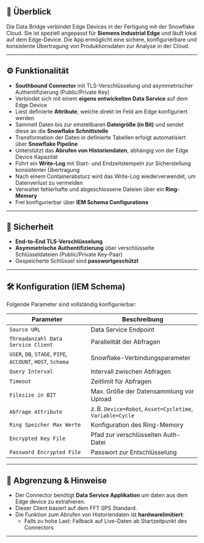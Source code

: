 

## 🔧 Überblick

Die Data Bridge verbindet Edge Devices in der Fertigung mit der Snowflake Cloud. Sie ist speziell angepasst für **Siemens Industrial Edge** und läuft lokal auf dem Edge-Device. Die App ermöglicht eine sichere, konfigurierbare und konsistente Übertragung von Produktionsdaten zur Analyse in der Cloud.

---

## ⚙️ Funktionalität

- **Southbound Connector** mit TLS-Verschlüsselung und asymmetrischer Authentifizierung (Public/Private Key)
- Verbindet sich mit einem **eigens entwickelten Data Service** auf dem Edge Device
- Liest definierte **Attribute**, welche direkt im Feld am Edge konfiguriert werden
- Sammelt Daten bis zur einstellbaren **Dateigröße (in Bit)** und sendet diese an die **Snowflake Schnittstelle**
- Transformation der Daten in definierte Tabellen erfolgt automatisiert über **Snowflake Pipeline**
- Unterstützt das **Abrufen von Historiendaten**, abhängig von der Edge Device Kapazität
- Führt ein **Write-Log** mit Start- und Endzeitstempeln zur Sicherstellung konsistenter Übertragung
- Nach einem Containerabsturz wird das Write-Log wiederverwendet, um Datenverlust zu vermeiden
- Verwaltet fehlerhafte und abgeschlossene Dateien über ein **Ring-Memory**
- Frei konfigurierbar über **IEM Schema Configurations**

---

## 🔐 Sicherheit

- **End-to-End TLS-Verschlüsselung**
- **Asymmetrische Authentifizierung** über verschlüsselte Schlüsseldateien (Public/Private Key-Paar)
- Gespeicherte Schlüssel sind **passwortgeschützt**

---

## 🛠️ Konfiguration (IEM Schema)

Folgende Parameter sind vollständig konfigurierbar:

| Parameter                     | Beschreibung |
|------------------------------|--------------|
| `Source URL`                 | Data Service Endpoint |
| `Threadanzahl Data Service Client`    | Parallelität der Abfragen |
| `USER`, `DB`, `STAGE`, `PIPE`, `ACCOUNT`, `HOST`, `Schema` | Snowflake-Verbindungsparameter |
| `Query Interval`             | Intervall zwischen Abfragen |
| `Timeout`                    | Zeitlimit für Abfragen |
| `Filesize in BIT`            | Max. Größe der Datensammlung vor Upload |
| `Abfrage Attribute`          | z. B. `Device=Robot`, `Asset=Cycletime`, `Variable=Cycle` |
| `Ring Speicher Max Werte`    | Konfiguration des Ring-Memory |
| `Encrypted Key File`         | Pfad zur verschlüsselten Auth-Datei |
| `Password Encrypted File`    | Passwort zur Entschlüsselung |

---

## 📌 Abgrenzung & Hinweise

- Der Connector benötigt  **Data Service Applikation** um daten aus dem Edge device zu extrahieren.
- Dieser Client basiert auf dem FFT SPS Standard.
- Die Funktion zum Abrufen von Historiendaten ist **hardwarelimitiert**:
  - Falls zu hohe Last: Fallback auf Live-Daten ab Startzeitpunkt des Connectors

---

